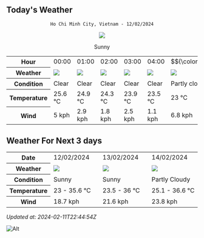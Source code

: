 ## Today's Weather
<div align="center">

`Ho Chi Minh City, Vietnam - 12/02/2024`

<img src="https://cdn.weatherapi.com/weather/64x64/day/113.png"/>

Sunny

</div>


<table>
    <tr>
        <th>Hour</th>
          <td>00:00</div>   <td>01:00</div>   <td>02:00</div>   <td>03:00</div>   <td>04:00</div>   <td>$${\color{red}05:00}$$</td>   <td>06:00</div>   <td>07:00</div>   <td>08:00</div>   <td>09:00</div>   <td>10:00</div>   <td>11:00</div>   <td>12:00</div>   <td>13:00</div>   <td>14:00</div>   <td>15:00</div>   <td>16:00</div>   <td>17:00</div>   <td>18:00</div>   <td>19:00</div>   <td>20:00</div>   <td>21:00</div>   <td>22:00</div>   <td>23:00</div> 
    </tr>
    <tr>
        <th>Weather</th>
        <td><img src="https://cdn.weatherapi.com/weather/64x64/night/113.png"></img></td><td><img src="https://cdn.weatherapi.com/weather/64x64/night/113.png"></img></td><td><img src="https://cdn.weatherapi.com/weather/64x64/night/113.png"></img></td><td><img src="https://cdn.weatherapi.com/weather/64x64/night/113.png"></img></td><td><img src="https://cdn.weatherapi.com/weather/64x64/night/113.png"></img></td><td><img src="https://cdn.weatherapi.com/weather/64x64/night/116.png"></img></td><td><img src="https://cdn.weatherapi.com/weather/64x64/night/113.png"></img></td><td><img src="https://cdn.weatherapi.com/weather/64x64/day/113.png"></img></td><td><img src="https://cdn.weatherapi.com/weather/64x64/day/113.png"></img></td><td><img src="https://cdn.weatherapi.com/weather/64x64/day/113.png"></img></td><td><img src="https://cdn.weatherapi.com/weather/64x64/day/113.png"></img></td><td><img src="https://cdn.weatherapi.com/weather/64x64/day/113.png"></img></td><td><img src="https://cdn.weatherapi.com/weather/64x64/day/113.png"></img></td><td><img src="https://cdn.weatherapi.com/weather/64x64/day/113.png"></img></td><td><img src="https://cdn.weatherapi.com/weather/64x64/day/113.png"></img></td><td><img src="https://cdn.weatherapi.com/weather/64x64/day/113.png"></img></td><td><img src="https://cdn.weatherapi.com/weather/64x64/day/113.png"></img></td><td><img src="https://cdn.weatherapi.com/weather/64x64/day/113.png"></img></td><td><img src="https://cdn.weatherapi.com/weather/64x64/night/113.png"></img></td><td><img src="https://cdn.weatherapi.com/weather/64x64/night/113.png"></img></td><td><img src="https://cdn.weatherapi.com/weather/64x64/night/113.png"></img></td><td><img src="https://cdn.weatherapi.com/weather/64x64/night/113.png"></img></td><td><img src="https://cdn.weatherapi.com/weather/64x64/night/113.png"></img></td><td><img src="https://cdn.weatherapi.com/weather/64x64/night/113.png"></img></td>
    </tr>
    <tr>
        <th>Condition</th>
        <td width="200px">Clear </td><td width="200px">Clear </td><td width="200px">Clear </td><td width="200px">Clear </td><td width="200px">Clear </td><td width="200px">Partly cloudy</td><td width="200px">Clear </td><td width="200px">Sunny</td><td width="200px">Sunny</td><td width="200px">Sunny</td><td width="200px">Sunny</td><td width="200px">Sunny</td><td width="200px">Sunny</td><td width="200px">Sunny</td><td width="200px">Sunny</td><td width="200px">Sunny</td><td width="200px">Sunny</td><td width="200px">Sunny</td><td width="200px">Clear </td><td width="200px">Clear </td><td width="200px">Clear </td><td width="200px">Clear </td><td width="200px">Clear </td><td width="200px">Clear </td>
    </tr>
    <tr>
        <th>Temperature</th>
        <td>25.6 °C</td><td>24.9 °C</td><td>24.3 °C</td><td>23.9 °C</td><td>23.5 °C</td><td>23 °C</td><td>23 °C</td><td>23.6 °C</td><td>25.6 °C</td><td>27.8 °C</td><td>30.2 °C</td><td>32.1 °C</td><td>33.5 °C</td><td>34.8 °C</td><td>35.4 °C</td><td>35.6 °C</td><td>34.8 °C</td><td>32.9 °C</td><td>29.7 °C</td><td>28.2 °C</td><td>27.4 °C</td><td>26.9 °C</td><td>26.3 °C</td><td>26 °C</td>
    </tr>
    <tr>
        <th>Wind</th>
        <td>5 kph</td><td>2.9 kph</td><td>1.8 kph</td><td>2.5 kph</td><td>1.1 kph</td><td>6.8 kph</td><td>1.8 kph</td><td>2.5 kph</td><td>3.6 kph</td><td>2.9 kph</td><td>2.9 kph</td><td>3.6 kph</td><td>4 kph</td><td>2.2 kph</td><td>1.1 kph</td><td>1.8 kph</td><td>8.3 kph</td><td>16.2 kph</td><td>18.7 kph</td><td>18.7 kph</td><td>18.7 kph</td><td>17.6 kph</td><td>12.2 kph</td><td>7.2 kph</td>
    </tr>
</table>


## Weather For Next 3 days


<table>
    <tr>
        <th>Date</th>
        <td>12/02/2024</td><td>13/02/2024</td><td>14/02/2024</td>
    </tr>
    <tr>
        <th>Weather</th>
        <td><img src="https://cdn.weatherapi.com/weather/64x64/day/113.png"></img></td><td><img src="https://cdn.weatherapi.com/weather/64x64/day/113.png"></img></td><td><img src="https://cdn.weatherapi.com/weather/64x64/day/116.png"></img></td>
    </tr>
    <tr>
        <th>Condition</th>
        <td width="200px">Sunny</td><td width="200px">Sunny</td><td width="200px">Partly Cloudy </td>
    </tr>
    <tr>
        <th>Temperature</th>
        <td>23 -  35.6 °C</td><td>23.5 -  36 °C</td><td>25.1 -  36.6 °C</td>
    </tr>
    <tr>
        <th>Wind</th>
        <td>18.7 kph</td><td>21.6 kph</td><td>23.8 kph</td>
    </tr>
</table>


*Updated at: 2024-02-11T22:44:54Z*

![Alt](https://repobeats.axiom.co/api/embed/7d451ae2cdef1648d2e14e5cc714356b2ebae209.svg "Repobeats analytics image")